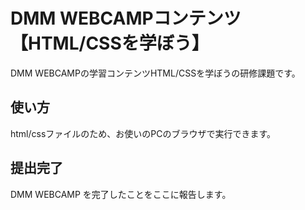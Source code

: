 
# DMM WEBCAMPコンテンツ【HTML/CSSを学ぼう】
DMM WEBCAMPの学習コンテンツHTML/CSSを学ぼうの研修課題です。
## 使い方
html/cssファイルのため、お使いのPCのブラウザで実行できます。
## 提出完了
DMM WEBCAMP を完了したことをここに報告します。
